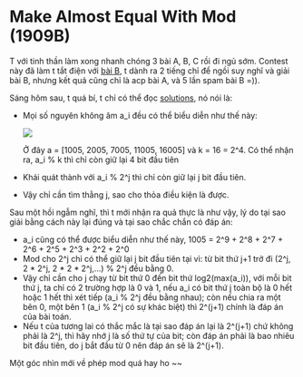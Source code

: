 # Make Almost Equal With Mod (1909B)

T với tinh thần làm xong nhanh chóng 3 bài A, B, C rồi đi ngủ sớm. Contest này đã làm t tắt điện với [bài B](https://codeforces.com/problemset/problem/1909/B), t dành ra 2 tiếng chỉ để ngồi suy nghĩ và giải bài B, nhưng kết quả cũng chỉ là acp bài A, và 5 lần spam bài B =)).  
  
Sáng hôm sau, t quá bí, t chỉ có thể đọc [solutions](https://codeforces.com/blog/entry/123584), nó nói là:
- Mọi số nguyên không âm a_i đều có thể biểu diễn như thế này:
    
  ![](https://codeforces.com/predownloaded/04/d4/04d40ed602b2fa79759cb44fa5c66a3c954fa123.png)

  Ở đây a = [1005, 2005, 7005, 11005, 16005] và k = 16 = 2^4. Có thể nhận ra, a_i % k thì chỉ còn giữ lại 4 bit đầu tiên
- Khái quát thành với a_i % 2^j thì chỉ còn giữ lại j bit đầu tiên.
- Vậy chỉ cần tìm thằng j, sao cho thỏa điều kiện là được.

Sau một hồi ngẫm nghĩ, thì t mới nhận ra quả thực là như vậy, lý do tại sao giải bằng cách này lại đúng và tại sao chắc chắn có đáp án:
- a_i cũng có thể được biểu diễn như thế này, 1005 = 2^9 + 2^8 + 2^7 + 2^6 + 2^5 + 2^3 + 2^2 + 2^0
- Mod cho 2^j chỉ có thể giữ lại j bit đầu tiên tại vì: từ bit thứ j+1 trở đi (2^j, 2 * 2^j, 2 * 2 * 2^j,...) % 2^j đều bằng 0. 
- Vậy chỉ cần cho j chạy từ bit thứ 0 đến bit thứ log2(max(a_i)), với mỗi bit thứ j, ta chỉ có 2 trường hợp là 0 và 1, nếu a_i có bit thứ j toàn bộ là 0 hết hoặc 1 hết thì xét tiếp (a_i % 2^j đều bằng nhau); còn nếu chia ra một bên 0, một bên 1 (a_i % 2^j có sự khác biệt) thì 2^(j+1) chính là đáp án của bài toán.
- Nếu t của tương lai có thắc mắc là tại sao đáp án lại là 2^(j+1) chứ không phải là 2^j, thì hãy nhớ j là số thứ tự của bit; còn đáp án phải là bao nhiêu bit đầu tiên, do j bắt đầu từ 0 nên đáp án sẽ là 2^(j+1).

Một góc nhìn mới về phép mod quá hay ho ~~
